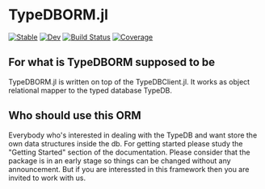 # TypeDBORM.jl

[![Stable](https://img.shields.io/badge/docs-stable-blue.svg)](https://Humans-of-Julia.github.io/TypeDBORM.jl/stable)
[![Dev](https://img.shields.io/badge/docs-dev-blue.svg)](https://Humans-of-Julia.github.io/TypeDBORMl.jl/dev)
[![Build Status](https://github.com/Humans-of-Julia/TypeDBORM/workflows/CI/badge.svg)](https://github.com/Humans-of-Julia/TypeDBORM.jl/actions)
[![Coverage](https://codecov.io/gh/Humans-of-Julia/TypeDBORM/branch/master/graph/badge.svg)](https://codecov.io/gh/Humans-of-Julia/TypeDBORM.jl)

## For what is TypeDBORM supposed to be

TypeDBORM.jl is written on top of the TypeDBClient.jl. It works as object relational mapper to the typed database TypeDB.

## Who should use this ORM

Everybody who's interested in dealing with the TypeDB and want store the own data structures inside the db. For getting started please study the "Getting Started" section of the documentation.
Please consider that the package is in an early stage so things can be changed without any announcement. But if you are interessted in this framework then you are invited to work with us.
